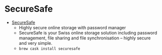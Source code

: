 # SecureSafe
- [SecureSafe](https://www.securesafe.com/)
  -  Highly secure online storage with password manager
  - SecureSafe is your Swiss online storage solution including password management, file sharing and file synchronisation – highly secure and very simple.
  - `brew cask install securesafe`
